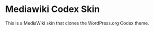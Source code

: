 Mediawiki Codex Skin
====================

This is a MediaWiki skin that clones the WordPress.org Codex theme.
